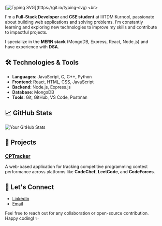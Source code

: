 [![Typing SVG](https://readme-typing-svg.demolab.com?font=Outfit&pause=1000&color=ffffff&width=435&lines=Hey+there!+I+am+Mohammed+Arshad+Mansuri.;A+Full+Stack+Developer+and+Designer.)](https://git.io/typing-svg)
<br>

I'm a **Full-Stack Developer** and **CSE student** at IIITDM Kurnool, passionate about building web applications and solving problems. I'm constantly learning and exploring new technologies to improve my skills and contribute to impactful projects.

I specialize in the **MERN stack** (MongoDB, Express, React, Node.js) and have experience with **DSA**.

## 🛠️ Technologies & Tools

- **Languages**: JavaScript, C, C++, Python
- **Frontend**: React, HTML, CSS, JavaScript
- **Backend**: Node.js, Express.js
- **Database**: MongoDB
- **Tools**: Git, GitHub, VS Code, Postman

## 📈 GitHub Stats

![Your GitHub Stats](https://github-readme-stats.vercel.app/api?username=armansuri300105&show_icons=true&hide_title=true)

## 📌 Projects

### [CPTracker](https://github.com/armansuri300105/cptracker)
A web-based application for tracking competitive programming contest performance across platforms like **CodeChef**, **LeetCode**, and **CodeForces**.


## 🤝 Let's Connect

- [LinkedIn](https://www.linkedin.com/in/mohammed-arshad-mansuri-4449a02b6/)
- [Email](mailto:arshadmansuri572@example.com)

Feel free to reach out for any collaboration or open-source contribution. Happy coding! ✨
